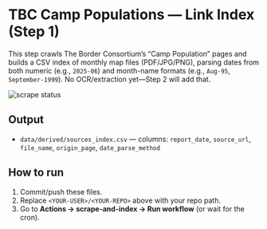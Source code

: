 # TBC Camp Populations — Link Index (Step 1)

This step crawls The Border Consortium’s “Camp Population” pages and builds a CSV index of monthly map files (PDF/JPG/PNG), parsing dates from both numeric (e.g., `2025-06`) and month-name formats (e.g., `Aug-95`, `September-1999`). No OCR/extraction yet—Step 2 will add that.

![scrape status](https://github.com/DMParker1/tbc-camp-pops/actions/workflows/scrape.yml/badge.svg)

## Output
- `data/derived/sources_index.csv` — columns: `report_date`, `source_url`, `file_name`, `origin_page`, `date_parse_method`

## How to run
1. Commit/push these files.
2. Replace `<YOUR-USER>/<YOUR-REPO>` above with your repo path.
3. Go to **Actions → scrape-and-index → Run workflow** (or wait for the cron).

